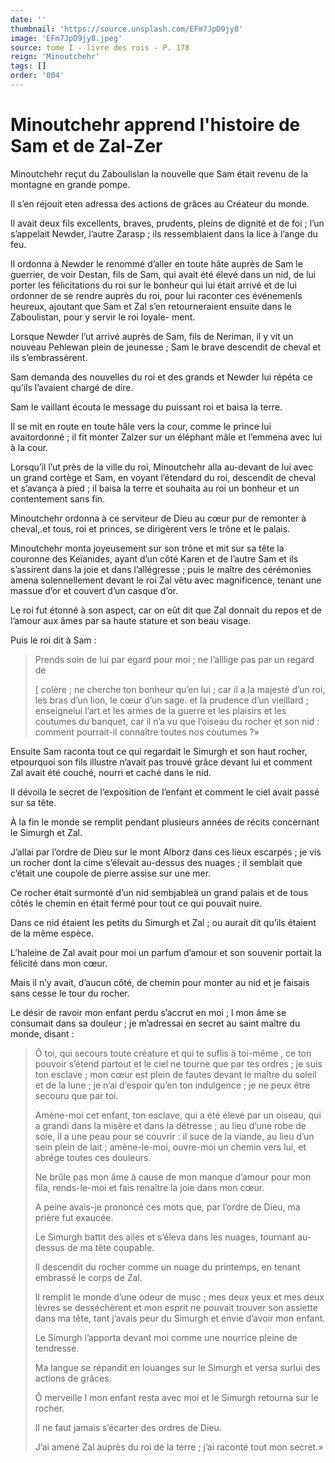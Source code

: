 ```yaml
---
date: ''
thumbnail: 'https://source.unsplash.com/EFm7JpD9jy8'
image: 'EFm7JpD9jy8.jpeg'
source: tome I - livre des rois - P. 178
reign: 'Minoutchehr'
tags: []
order: '004'
---
```


# Minoutchehr apprend l'histoire de Sam et de Zal-Zer

Minoutchehr reçut du Zaboulislan la nouvelle que Sam était revenu de la montagne en grande pompe.

Il s’en réjouit eten adressa des actions de grâces au Créateur du monde.

Il avait deux fils excellents, braves, prudents, pleins de dignité et de foi ; l’un s’appelait Newder, l’autre Zarasp ; ils ressemblaient dans la lice à l’ange du feu.

Il ordonna à Newder le renommé d’aller en toute hâte auprès de Sam le guerrier, de voir Destan, fils de Sam, qui avait été élevé dans un nid, de lui porter les félicitations du roi sur le bonheur qui lui était arrivé et de lui ordonner de se rendre auprès du roi, pour lui raconter ces événemenls heureux, ajoutant que Sam et Zal s’en retourneraient ensuite dans le Zaboulistan, pour y servir le roi loyale- ment.

Lorsque Newder l’ut arrivé auprès de Sam, fils de Neriman, il y vit un nouveau Pehlewan plein de jeunesse ; Sam le brave descendit de cheval et ils s’embrassèrent.

Sam demanda des nouvelles du roi et des grands et Newder lui répéta ce qu’ils l’avaient chargé de dire.

Sam le vaillant écouta le message du puissant roi et baisa la terre.

Il se mit en route en toute hâle vers la cour, comme le prince lui avaitordonné ; il fit monter Zalzer sur un éléphant mâle et l’emmena avec lui à la cour.

Lorsqu’il l’ut près de la ville du roi, Minoutchehr alla au-devant de lui avec un grand cortège et Sam, en voyant l’étendard du roi, descendit de cheval et s’avança à pied ; il baisa la terre et souhaita au roi un bonheur et un contentement sans fin.

Minoutchehr ordonna à ce serviteur de Dieu au cœur pur de remonter à cheval,.et tous, roi et princes, se dirigèrent vers le trône et le palais.

Minoutchehr monta joyeusement sur son trône et mit sur sa tête la couronne des Keïanides, ayant d’un côté Karen et de l’autre Sam et ils s’assirent dans la joie et dans l’allégresse ; puis le maître des cérémonies amena solennellement devant le roi Zal vêtu avec magnificence, tenant une massue d’or et couvert d’un casque d’or.

Le roi fut étonné à son aspect, car on eût dit que Zal donnait du repos et de l’amour aux âmes par sa haute stature et son beau visage.

Puis le roi dit à Sam :

> Prends soin de lui par égard pour moi ; ne l’alllige pas par un regard de
>
> [
colère ; ne cherche ton bonheur qu’en lui ; car il a la majesté d’un roi, les bras d’un lion, le cœur d’un sage. et la prudence d’un vieillard ; enseignelui l’art et les armes de la guerre et les plaisirs et les coutumes du banquet, car il n’a vu que l’oiseau du rocher et son nid : comment pourrait-il connaître toutes nos coutumes ?»

Ensuite Sam raconta tout ce qui regardait le Simurgh et son haut rocher, etpourquoi son fils illustre n’avait pas trouvé grâce devant lui et comment Zal avait été couché, nourri et caché dans le nid.

Il dévoila le secret de l’exposition de l’enfant et comment le ciel avait passé sur sa tête.

À la fin le monde se remplit pendant plusieurs années de récits concernant le Simurgh et Zal.

J’allai par l’ordre de Dieu sur le mont Alborz dans ces lieux escarpés ; je vis un rocher dont la cime s’élevait au-dessus des nuages ; il semblait que c’était une coupole de pierre assise sur une mer.

Ce rocher était surmonté d’un nid sembjableà un grand palais et de tous côtés le chemin en était fermé pour tout ce qui pouvait nuire.

Dans ce nid étaient les petits du Simurgh et Zal ; ou aurait dit qu’ils étaient de la même espèce.

L’haleine de Zal avait pour moi un parfum d’amour et son souvenir portait la félicité dans mon cœur.

Mais il n’y avait, d’aucun côté, de chemin pour monter au nid et je faisais sans cesse le tour du rocher.

Le désir de ravoir mon enfant perdu s’accrut en moi ; 
 l mon âme se consumait dans sa douleur ; je m’adressai en secret au saint maître du monde, disant :

> Ô toi, qui secours toute créature et qui te suflis à toi-même , ce ton pouvoir s’étend partout et le ciel ne tourne que par tes ordres ; je suis ton esclave ; mon cœur est plein de fautes devant le maître du soleil et de la lune ; je n’ai d’espoir qu’en ton indulgence ; je ne peux être secouru que par toi.
>
> Amène-moi cet enfant, ton esclave, qui a été élevé par un oiseau, qui a grandi dans la misère et dans la détresse ; au lieu d’une robe de soie, il a une peau pour se couvrir : il suce de la viande, au lieu d’un sein plein de lait ; amène-le-moi, ouvre-moi un chemin vers lui, et abrége toutes ces douleurs.
>
> Ne brûle pas mon âme à cause de mon manque d’amour pour mon fila, rends-le-moi et fais renaître la joie dans mon cœur.
>
> A peine avais-je prononcé ces mots que, par l’ordre de Dieu, ma prière fut exaucée.
>
> Le Simurgh battit des ailes et s’éleva dans les nuages, tournant au-dessus de ma tête coupable.
>
> Il descendit du rocher comme un nuage du printemps, en tenant embrassé le corps de Zal.
>
> Il remplit le monde d’une odeur de musc ; mes deux yeux et mes deux lèvres se desséchèrent et mon esprit ne pouvait trouver son assiette dans ma tête, tant j’avais peur du Simurgh et envie d’avoir mon enfant.
>
> Le Simurgh l’apporta devant moi comme une nourrice pleine de tendresse.
>
> Ma langue se répandit en louanges 
 sur le Simurgh et versa surlui des actions de grâces.
>
> Ô merveille I mon enfant resta avec moi et le Simurgh retourna sur le rocher.
>
> Il ne faut jamais s’écarter des ordres de Dieu.
>
> J’ai amené Zal auprès du roi de la terre ; j’ai raconté tout mon secret.»
